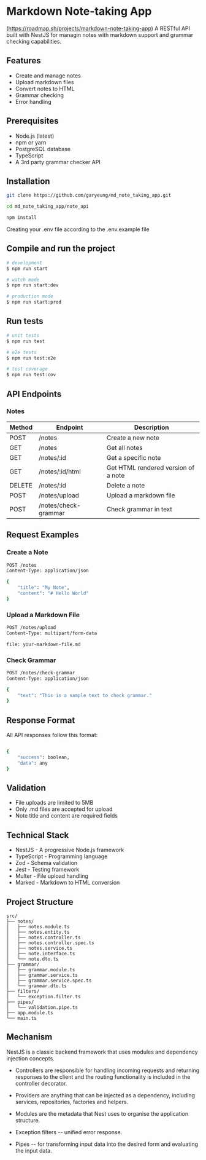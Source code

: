 # Markdown Note-taking App
(https://roadmap.sh/projects/markdown-note-taking-app)
A RESTful API  built with NestJS for managin notes with markdown support and grammar checking capabilities.

## Features
- Create and manage notes
- Upload markdown files
- Convert notes to HTML
- Grammar checking
- Error handling

## Prerequisites
- Node.js (latest)
- npm or yarn
- PostgreSQL database
- TypeScript
- A 3rd party grammar checker API

## Installation
```sh
git clone https://github.com/garyeung/md_note_taking_app.git 

cd md_note_taking_app/note_api 

npm install 
```
Creating your .env file according to the .env.example file

## Compile and run the project

```bash
# development
$ npm run start

# watch mode
$ npm run start:dev

# production mode
$ npm run start:prod
```

## Run tests

```bash
# unit tests
$ npm run test

# e2e tests
$ npm run test:e2e

# test coverage
$ npm run test:cov
```
## API Endpoints
### Notes
| Method | Endpoint | Description |
|---|---|---|
| POST | /notes | Create a new note
| GET |	/notes | Get all notes
| GET |	/notes/:id | Get a specific note
| GET |	/notes/:id/html | Get HTML rendered version of a note
| DELETE | /notes/:id |	Delete a note
| POST | /notes/upload | Upload a markdown file
| POST | /notes/check-grammar |	Check grammar in text 

## Request Examples
### Create a Note
```bash
POST /notes
Content-Type: application/json

{
    "title": "My Note",
    "content": "# Hello World"
}
```

### Upload a Markdown File
```bash
POST /notes/upload
Content-Type: multipart/form-data

file: your-markdown-file.md

```

### Check Grammar
```bash
POST /notes/check-grammar
Content-Type: application/json

{
    "text": "This is a sample text to check grammar."
}
```

## Response Format

All API responses follow this format:
```bash

{
    "success": boolean,
    "data": any
}
```


## Validation

- File uploads are limited to 5MB
- Only .md files are accepted for upload
- Note title and content are required fields

## Technical Stack

- NestJS - A progressive Node.js framework
- TypeScript - Programming language
- Zod - Schema validation
- Jest - Testing framework
- Multer - File upload handling
- Marked - Markdown to HTML conversion

## Project Structure
```stylus
src/
├── notes/
│   ├── notes.module.ts
│   ├── notes.entity.ts
│   ├── notes.controller.ts
│   ├── notes.controller.spec.ts
│   ├── notes.service.ts
│   ├── note.interface.ts
│   └── note.dto.ts
├── grammar/
│   ├── grammar.module.ts
│   ├── grammar.service.ts
│   ├── grammar.service.spec.ts
│   └── grammar.dto.ts
├── filters/
│   └── exception.filter.ts
├── pipes/
│   └── validation.pipe.ts
├── app.module.ts 
└── main.ts
```
## Mechanism
NestJS is a classic backend framework that uses modules and dependency injection concepts.

- Controllers are responsible for handling incoming requests and returning responses to the client and the routing functionality is included in the controller decorator.

- Providers are anything that can be injected as a dependency, including services, repositories, factories and helpers.

- Modules are the metadata that Nest uses to organise the application structure.

- Exception filters -- unified error response.

- Pipes -- for transforming input data into the desired form and evaluating the input data.